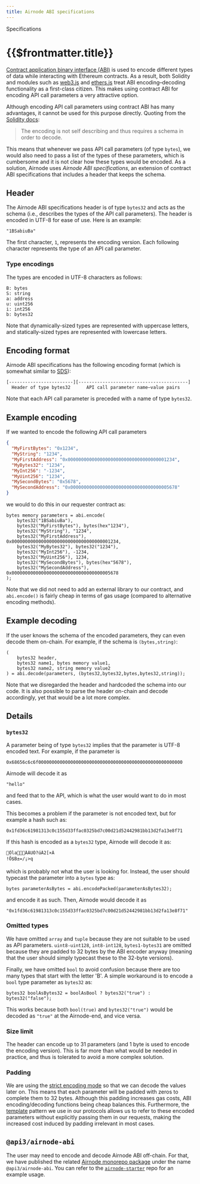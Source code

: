 ```yaml
---
title: Airnode ABI specifications
---
```

<TitleSpan>Specifications</TitleSpan>
# {{$frontmatter.title}}

<TocHeader /> <TOC class="table-of-contents" :include-level="[2,4]" />

[Contract application binary interface (ABI)](https://docs.soliditylang.org/en/v0.6.12/abi-spec.html) is used to encode
different types of data while interacting with Ethereum contracts. As a result, both Solidity and modules such as
[web3.js](https://web3js.readthedocs.io/) and [ethers.js](https://docs.ethers.io/) treat ABI encoding–decoding
functionality as a first-class citizen. This makes using contract ABI for encoding API call parameters a very attractive
option.

Although encoding API call parameters using contract ABI has many advantages, it cannot be used for this purpose
directly. Quoting from the [Solidity docs](https://docs.soliditylang.org/en/v0.6.12/abi-spec.html):

> The encoding is not self describing and thus requires a schema in order to decode.

This means that whenever we pass API call parameters (of type `bytes`), we would also need to pass a list of the types
of these parameters, which is cumbersome and it is not clear how these types would be encoded. As a solution, Airnode
uses _Airnode ABI specifications_, an extension of contract ABI specifications that includes a header that keeps the
schema.

## Header

The Airnode ABI specifications header is of type `bytes32` and acts as the schema (i.e., describes the types of the API
call parameters). The header is encoded in UTF-8 for ease of use. Here is an example:

```
"1BSabiuBa"
```

The first character, `1`, represents the encoding version. Each following character represents the type of an API call
parameter.

### Type encodings

The types are encoded in UTF-8 characters as follows:

```
B: bytes
S: string
a: address
u: uint256
i: int256
b: bytes32
```

Note that dynamically-sized types are represented with uppercase letters, and statically-sized types are represented
with lowercase letters.

## Encoding format

Airnode ABI specifications has the following encoding format (which is somewhat similar to
[SDS](https://github.com/antirez/sds)):

```
[------------------------][-----------------------------------------]
  Header of type bytes32      API call parameter name–value pairs
```

Note that each API call parameter is preceded with a name of type `bytes32`.

## Example encoding

If we wanted to encode the following API call parameters

```json
{
  "MyFirstBytes": "0x1234",
  "MyString": "1234",
  "MyFirstAddress": "0x0000000000000000000000000000000000001234",
  "MyBytes32": "1234",
  "MyInt256": "-1234",
  "MyUint256": "1234",
  "MySecondBytes": "0x5678",
  "MySecondAddress": "0x0000000000000000000000000000000000005678"
}
```

we would to do this in our requester contract as:

```solidity
bytes memory parameters = abi.encode(
    bytes32("1BSabiuBa"),
    bytes32("MyFirstBytes"), bytes(hex"1234"),
    bytes32("MyString"), "1234",
    bytes32("MyFirstAddress"), 0x0000000000000000000000000000000000001234,
    bytes32("MyBytes32"), bytes32("1234"),
    bytes32("MyInt256"), -1234,
    bytes32("MyUint256"), 1234,
    bytes32("MySecondBytes"), bytes(hex"5678"),
    bytes32("MySecondAddress"), 0x0000000000000000000000000000000000005678
);
```

Note that we did not need to add an external library to our contract, and `abi.encode()` is fairly cheap in terms of gas
usage (compared to alternative encoding methods).

## Example decoding

If the user knows the schema of the encoded parameters, they can even decode them on-chain. For example, if the schema
is `(bytes,string)`:

```solidity
(
    bytes32 header,
    bytes32 name1, bytes memory value1,
    bytes32 name2, string memory value2
) = abi.decode(parameters, (bytes32,bytes32,bytes,bytes32,string));
```

Note that we disregarded the header and hardcoded the schema into our code. It is also possible to parse the header
on-chain and decode accordingly, yet that would be a lot more complex.

## Details

### `bytes32`

A parameter being of type `bytes32` implies that the parameter is UTF-8 encoded text. For example, if the parameter is

```
0x68656c6c6f000000000000000000000000000000000000000000000000000000
```

Airnode will decode it as

```
"hello"
```

and feed that to the API, which is what the user would want to do in most cases.

This becomes a problem if the parameter is not encoded text, but for example a hash such as:

```
0x1fd36c61981313c0c155d33ffac0325bd7c00d21d52442981bb13d2fa13e8f71
```

If this hash is encoded as a `bytes32` type, Airnode will decode it as:

```
ÓlaÀÁUÓ?úÀ2[×À
!Õ$B±=/¡>q
```

which is probably not what the user is looking for. Instead, the user should typecast the parameter into a `bytes` type
as:

```solidity
bytes parameterAsBytes = abi.encodePacked(parameterAsBytes32);
```

and encode it as such. Then, Airnode would decode it as

```
"0x1fd36c61981313c0c155d33ffac0325bd7c00d21d52442981bb13d2fa13e8f71"
```

### Omitted types

We have omitted `array` and `tuple` because they are not suitable to be used as API parameters. `uint8-uint128`,
`int8-int128`, `bytes1-bytes31` are omitted because they are padded to 32 bytes by the ABI encoder anyway (meaning that
the user should simply typecast these to the 32-byte versions).

Finally, we have omitted `bool` to avoid confusion because there are too many types that start with the letter 'B'. A
simple workaround is to encode a `bool` type parameter as `bytes32` as:

```solidity
bytes32 boolAsBytes32 = boolAsBool ? bytes32("true") : bytes32("false");
```

This works because both `bool(true)` and `bytes32("true")` would be decoded as `"true"` at the Airnode-end, and vice
versa.

### Size limit

The header can encode up to 31 parameters (and 1 byte is used to encode the encoding version). This is far more than
what would be needed in practice, and thus is tolerated to avoid a more complex solution.

### Padding

We are using the [strict encoding mode](https://docs.soliditylang.org/en/v0.6.12/abi-spec.html#strict-encoding-mode) so
that we can decode the values later on. This means that each parameter will be padded with zeros to complete them to 32
bytes. Although this padding increases gas costs, ABI encoding/decoding functions being cheap balances this.
Furthermore, the [template](../concepts/template.md) pattern we use in our protocols allows us to refer to these encoded
parameters without explicitly passing them in our requests, making the increased cost induced by padding irrelevant in
most cases.

## `@api3/airnode-abi`

The user may need to encode and decode Airnode ABI off-chain. For that, we have published the related [Airnode monorepo
package](https://github.com/api3dao/airnode/tree/pre-alpha/packages/airnode-abi) under the name `@api3/airnode-abi`. You
can refer to the
[`airnode-starter`](https://github.com/api3dao/airnode-starter/blob/b521d9d77dc3c4d3f6b27adf674adca3a3fba05f/scripts/make-request.js#L25)
repo for an example usage.
